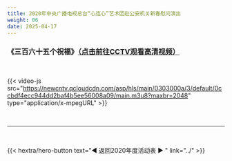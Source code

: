 ```yaml
---
title: 2020年中央广播电视总台“心连心”艺术团赴公安机关新春慰问演出
weight: 06
date: 2025-04-17
---
```


### 《三百六十五个祝福》[（点击前往CCTV观看高清视频）](https://tv.cctv.com/2020/01/27/VIDEHGzbMzmllSESbko5LXEe200127.shtml)

<br>

{{< video-js src="https://newcntv.qcloudcdn.com/asp/hls/main/0303000a/3/default/0ccbdf4ecc944dd2baf4b5ee56008a09/main.m3u8?maxbr=2048" type="application/x-mpegURL" >}}



<br>
<hr>
<br>

{{< hextra/hero-button text="◀ 返回2020年度活动表 ▶ " link="../" >}}

